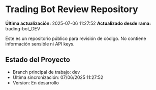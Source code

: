 ﻿# Trading Bot Review Repository

**Última actualización:** 2025-07-06 11:27:52
**Actualizado desde rama:** trading-bot_DEV

Este es un repositorio público para revisión de código. 
No contiene información sensible ni API keys.

## Estado del Proyecto
- Branch principal de trabajo: dev
- Última sincronización: 07/06/2025 11:27:52
- Version: En desarrollo
